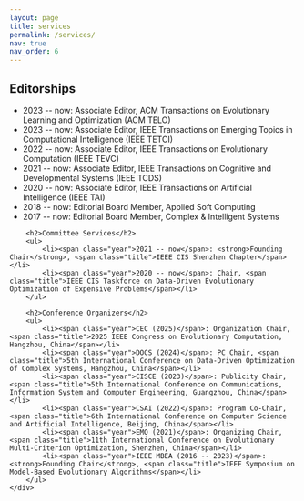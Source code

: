```yaml
---
layout: page
title: services
permalink: /services/
nav: true
nav_order: 6
---
```


<html lang="en">
<body>
    <div class="container">
        <h2>Editorships</h2>
        <ul>
            <li><span class="year">2023 -- now</span>: Associate Editor, <span class="title">ACM Transactions on Evolutionary Learning and Optimization (ACM TELO)</span></li>
            <li><span class="year">2023 -- now</span>: Associate Editor, <span class="title">IEEE Transactions on Emerging Topics in Computational Intelligence (IEEE TETCI)</span></li>
            <li><span class="year">2022 -- now</span>: Associate Editor, <span class="title">IEEE Transactions on Evolutionary Computation (IEEE TEVC)</span></li>
            <li><span class="year">2021 -- now</span>: Associate Editor, <span class="title">IEEE Transactions on Cognitive and Developmental Systems (IEEE TCDS)</span></li>
            <li><span class="year">2020 -- now</span>: Associate Editor, <span class="title">IEEE Transactions on Artificial Intelligence (IEEE TAI)</span></li>
            <li><span class="year">2018 -- now</span>: Editorial Board Member, <span class="title">Applied Soft Computing</span></li>
            <li><span class="year">2017 -- now</span>: Editorial Board Member, <span class="title">Complex & Intelligent Systems</span></li>
        </ul>

        <h2>Committee Services</h2>
        <ul>
            <li><span class="year">2021 -- now</span>: <strong>Founding Chair</strong>, <span class="title">IEEE CIS Shenzhen Chapter</span></li>
            <li><span class="year">2020 -- now</span>: Chair, <span class="title">IEEE CIS Taskforce on Data-Driven Evolutionary Optimization of Expensive Problems</span></li>
        </ul>

        <h2>Conference Organizers</h2>
        <ul>
            <li><span class="year">CEC (2025)</span>: Organization Chair, <span class="title">2025 IEEE Congress on Evolutionary Computation, Hangzhou, China</span></li>
            <li><span class="year">DOCS (2024)</span>: PC Chair, <span class="title">5th International Conference on Data-Driven Optimization of Complex Systems, Hangzhou, China</span></li>
            <li><span class="year">CISCE (2023)</span>: Publicity Chair, <span class="title">5th International Conference on Communications, Information System and Computer Engineering, Guangzhou, China</span></li>
            <li><span class="year">CSAI (2022)</span>: Program Co-Chair, <span class="title">6th International Conference on Computer Science and Artificial Intelligence, Beijing, China</span></li>
            <li><span class="year">EMO (2021)</span>: Organizing Chair, <span class="title">11th International Conference on Evolutionary Multi-Criterion Optimization, Shenzhen, China</span></li>
            <li><span class="year">IEEE MBEA (2016 -- 2023)</span>: <strong>Founding Chair</strong>, <span class="title">IEEE Symposium on Model-Based Evolutionary Algorithms</span></li>
        </ul>
    </div>
 </body>
</html>
